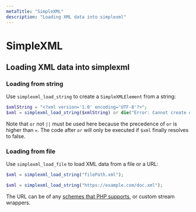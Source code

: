 ```yaml
---
metaTitle: "SimpleXML"
description: "Loading XML data into simplexml"
---
```


# SimpleXML



## Loading XML data into simplexml


### Loading from string

Use `simplexml_load_string` to create a `SimpleXMLElement` from a string:

```php
$xmlString = "<?xml version='1.0' encoding='UTF-8'?>";
$xml = simplexml_load_string($xmlString) or die("Error: Cannot create object");

```

Note that `or` not `||` must be used here because the precedence of `or` is higher than `=`. The code after `or` will only be executed if `$xml` finally resolves to false.

### Loading from file

Use `simplexml_load_file` to load XML data from a file or a URL:

```php
$xml = simplexml_load_string("filePath.xml");

$xml = simplexml_load_string("https://example.com/doc.xml");

```

The URL can be of any [schemes that PHP supports](http://php.net/wrappers), or custom stream wrappers.


